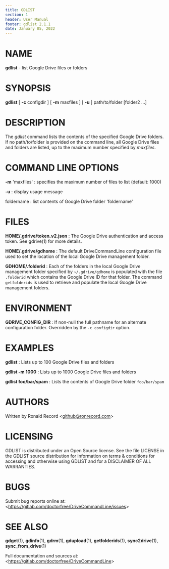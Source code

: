 ```yaml
---
title: GDLIST
section: 1
header: User Manual
footer: gdlist 2.1.1
date: January 05, 2022
---
```

# NAME
**gdlist** - list Google Drive files or folders

# SYNOPSIS
**gdlist** [ **-c** configdir ] [ **-m** maxfiles ] [ **-u** ] path/to/folder [folder2 ...]

# DESCRIPTION
The *gdlist* command lists the contents of the specified Google Drive folders.
If no path/to/folder is provided on the command line, all Google Drive files
and folders are listed, up to the maximum number specified by *maxfiles*.

# COMMAND LINE OPTIONS
**-m** 'maxfiles'
: specifies the maximum number of files to list (default: 1000)

**-u**
: display usage message

foldername
: list contents of Google Drive folder 'foldername'

# FILES
**HOME/.gdrive/token_v2.json**
: The Google Drive authentication and access token. See gdrive(1) for more details.

**HOME/.gdrive/gdhome**
: The default DriveCommandLine configuration file used to set the location of
the local Google Drive management folder.

**GDHOME/.folderid**
: Each of the folders in the local Google Drive management folder specified by
`~/.gdrive/gdhome` is populated with the file `.folderid` which contains the
Google Drive ID for that folder. The command `getfolderids` is used to retrieve
and populate the local Google Drive management folders.

# ENVIRONMENT
**GDRIVE_CONFIG_DIR**
: If non-null the full pathname for an alternate configuration folder.
Overridden by the `-c configdir` option.

# EXAMPLES
**gdlist**
: Lists up to 100 Google Drive files and folders

**gdlist -m 1000**
: Lists up to 1000 Google Drive files and folders

**gdlist foo/bar/spam**
: Lists the contents of Google Drive folder `foo/bar/spam`

# AUTHORS
Written by Ronald Record &lt;github@ronrecord.com&gt;

# LICENSING
GDLIST is distributed under an Open Source license.
See the file LICENSE in the GDLIST source distribution
for information on terms &amp; conditions for accessing and
otherwise using GDLIST and for a DISCLAIMER OF ALL WARRANTIES.

# BUGS
Submit bug reports online at: &lt;https://gitlab.com/doctorfree/DriveCommandLine/issues&gt;

# SEE ALSO
**gdget**(1), **gdinfo**(1), **gdrm**(1), **gdupload**(1), **getfolderids**(1), **sync2drive**(1), **sync_from_drive**(1)

Full documentation and sources at: &lt;https://gitlab.com/doctorfree/DriveCommandLine&gt;

